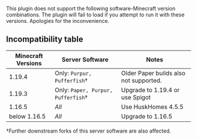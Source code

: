 This plugin does not support the following software-Minecraft version combinations. The plugin will fail to load if you attempt to run it with these versions. Apologies for the inconvenience.

## Incompatibility table
| Minecraft Versions | Server Software                           | Notes                                  |
|--------------------|-------------------------------------------|----------------------------------------|
| 1.19.4             | Only: `Purpur, Pufferfish`&dagger;        | Older Paper builds also not supported. |
| 1.19.3             | Only: `Paper, Purpur, Pufferfish`&dagger; | Upgrade to 1.19.4 or use Spigot        |
| 1.16.5             | _All_                                     | Use HuskHomes 4.5.5                    |
| below 1.16.5       | _All_                                     | Upgrade to 1.16.5                      |

&dagger;Further downstream forks of this server software are also affected.
